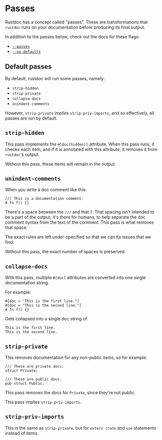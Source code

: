 # Passes

Rustdoc has a concept called "passes". These are transformations that
`rustdoc` runs on your documentation before producing its final output.

In addition to the passes below, check out the docs for these flags:

* [`--passes`](command-line-arguments.md#--passes-add-more-rustdoc-passes)
* [`--no-defaults`](command-line-arguments.md#--no-defaults-dont-run-default-passes)

## Default passes

By default, rustdoc will run some passes, namely:

* `strip-hidden`
* `strip-private`
* `collapse-docs`
* `unindent-comments`

However, `strip-private` implies `strip-priv-imports`, and so effectively,
all passes are run by default.

## `strip-hidden`

This pass implements the `#[doc(hidden)]` attribute. When this pass runs, it
checks each item, and if it is annotated with this attribute, it removes it
from `rustdoc`'s output.

Without this pass, these items will remain in the output.

## `unindent-comments`

When you write a doc comment like this:

```rust,no_run
/// This is a documentation comment.
# fn f() {}
```

There's a space between the `///` and that `T`. That spacing isn't intended
to be a part of the output; it's there for humans, to help separate the doc
comment syntax from the text of the comment. This pass is what removes that
space.

The exact rules are left under-specified so that we can fix issues that we find.

Without this pass, the exact number of spaces is preserved.

## `collapse-docs`

With this pass, multiple `#[doc]` attributes are converted into one single
documentation string.

For example:

```rust,no_run
#[doc = "This is the first line."]
#[doc = "This is the second line."]
# fn f() {}
```

Gets collapsed into a single doc string of

```text
This is the first line.
This is the second line.
```

## `strip-private`

This removes documentation for any non-public items, so for example:

```rust,no_run
/// These are private docs.
struct Private;

/// These are public docs.
pub struct Public;
```

This pass removes the docs for `Private`, since they're not public.

This pass implies `strip-priv-imports`.

## `strip-priv-imports`

This is the same as `strip-private`, but for `extern crate` and `use`
statements instead of items.

